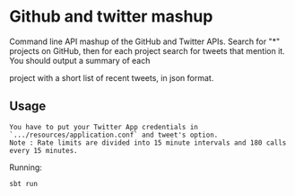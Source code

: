 # Github and twitter mashup
Command line API mashup of the GitHub and Twitter APIs. Search for "*" projects on GitHub, then for each project search for tweets that mention it. You should output a summary of each

project with a short list of recent tweets, in json format.


## Usage
    You have to put your Twitter App credentials in `.../resources/application.conf` and tweet's option.
    Note : Rate limits are divided into 15 minute intervals and 180 calls every 15 minutes.

Running:

```sbt run```
